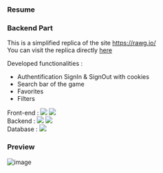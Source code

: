 ### Resume

### Backend Part
This is a simplified replica of the site https://rawg.io/ 
<br>
You can visit the replica directly [here](https://gamepad-clone-bydenis.netlify.app/)

Developed functionalities :
- Authentification SignIn & SignOut with cookies
- Search bar of the game
- Favorites
- Filters

Front-end : 
![](https://img.shields.io/badge/Code-React-informational?style=flat&logo=react&logoColor=white&color=EDAE49)
![](https://img.shields.io/badge/Code-JavaScript-informational?style=flat&logo=JavaScript&logoColor=white&color=EDAE49)
<br>
Backend : 
![](https://img.shields.io/badge/Code-NodeJS-informational?style=flat&logo=nodejs&logoColor=white&color=EDAE49)
![](https://img.shields.io/badge/Code-Express-informational?style=flat&logo=express&logoColor=white&color=EDAE49)
<br>
Database :
![](https://img.shields.io/badge/Code-MongoDB-informational?style=flat&logo=MongoDB&logoColor=white&color=EDAE49)

### Preview 

![image](https://user-images.githubusercontent.com/85889219/152245357-25d7bea4-2958-4219-8749-7cb93f1807eb.png)




